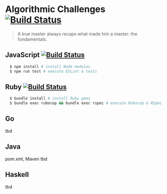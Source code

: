 # Algorithmic Challenges [![Build Status](https://travis-ci.org/togiberlin/algorithmic_challenges.svg?branch=master)](https://travis-ci.org/togiberlin/algorithmic_challenges)

> A true master always recaps what made him a master: the fundamentals.

## JavaScript [![Build Status](https://travis-matrix-badges.herokuapp.com/repos/togiberlin/algorithmic_challenges/branches/master/1)](https://travis-ci.org/togiberlin/algorithmic_challenges)
```bash
  $ npm install # install Node modules
  $ npm run test # execute ESLint & tests
```

## Ruby [![Build Status](https://travis-matrix-badges.herokuapp.com/repos/togiberlin/algorithmic_challenges/branches/master/2)](https://travis-ci.org/togiberlin/algorithmic_challenges)
```bash
  $ bundle install # install Ruby gems
  $ bundle exec rubocop && bundle exec rspec # execute Rubocop & RSpec tests
```

## Go
tbd

## Java
pom.xml, Maven tbd

## Haskell
tbd
